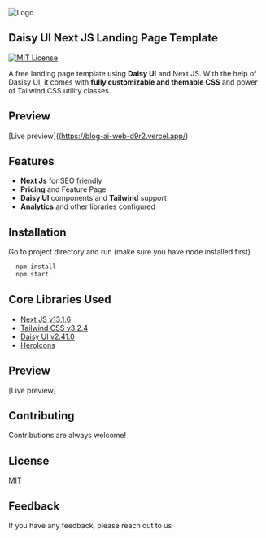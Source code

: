 
![Logo](https://ik.imagekit.io/vu5t8xb15vzcx/tr:h-100/M_akhjB4K1-.png?ik-sdk-version=javascript-1.4.3&updatedAt=1677436748377)

## Daisy UI Next JS Landing Page Template 
[![MIT License](https://img.shields.io/badge/License-MIT-green.svg)](https://choosealicense.com/licenses/mit/)

A free landing page template using **Daisy UI** and Next JS. With the help of Dasisy UI, it comes with **fully customizable and themable CSS** and power of Tailwind CSS utility classes.


## Preview

[Live preview]((https://blog-ai-web-d9r2.vercel.app/)



## Features

- **Next Js** for SEO friendly
- **Pricing** and Feature Page
- **Daisy UI** components and **Tailwind** support
- **Analytics** and other libraries configured


## Installation

Go to project directory and run (make sure you have node installed first)

```bash
  npm install
  npm start
```
    
## Core Libraries Used

- [Next JS v13.1.6](https://reactjs.org/)
- [Tailwind CSS v3.2.4](https://tailwindcss.com/)
- [Daisy UI v2.41.0](https://daisyui.com/)
- [HeroIcons](https://heroicons.com/)



## Preview

[Live preview][](https://blog-ai-web-d9r2.vercel.app/)



## Contributing

Contributions are always welcome!

## License

[MIT](https://choosealicense.com/licenses/mit/)

## Feedback

If you have any feedback, please reach out to us

